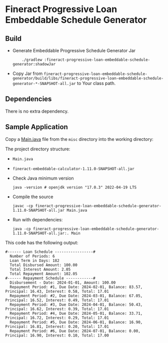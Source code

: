 # Fineract Progressive Loan Embeddable Schedule Generator

## Build

- Generate Embeddable Progressive Schedule Generator Jar

    ```shell
        ./gradlew :fineract-progressive-loan-embeddable-schedule-generator:shadowJar
    ```

- Copy Jar from `fineract-progressive-loan-embeddable-schedule-generator/build/libs/fineract-progressive-loan-embeddable-schedule-generator-*-SNAPSHOT-all.jar` to Your class path.

## Dependencies

There is no extra dependency.


## Sample Application

Copy a [Main.java](misc/Main.java) file from the `misc` directory into the working directory:

The project directory structure:

  - `Main.java`
  - `fineract-embeddable-calculator-1.11.0-SNAPSHOT-all.jar`


- Check Java minimum version

  ```shell
  java -version # openjdk version "17.0.3" 2022-04-19 LTS
  ```

- Compile the source

  ```shell
  javac -cp fineract-progressive-loan-embeddable-schedule-generator-1.11.0-SNAPSHOT-all.jar Main.java
  ```

- Run with dependencies:

  ```shell
  java -cp fineract-progressive-loan-embeddable-schedule-generator-1.11.0-SNAPSHOT-all.jar:. Main
  ```

This code has the following output:

```
#------ Loan Schedule -----------------#
  Number of Periods: 6
  Loan Term in Days: 182
  Total Disbursed Amount: 100.00
  Total Interest Amount: 2.05
  Total Repayment Amount: 102.05
#------ Repayment Schedule ------------#
  Disbursement - Date: 2024-01-01, Amount: 100.00
  Repayment Period: #1, Due Date: 2024-02-01, Balance: 83.57, Principal: 16.43, Interest: 0.58, Total: 17.01
  Repayment Period: #2, Due Date: 2024-03-01, Balance: 67.05, Principal: 16.52, Interest: 0.49, Total: 17.01
  Repayment Period: #3, Due Date: 2024-04-01, Balance: 50.43, Principal: 16.62, Interest: 0.39, Total: 17.01
  Repayment Period: #4, Due Date: 2024-05-01, Balance: 33.71, Principal: 16.72, Interest: 0.29, Total: 17.01
  Repayment Period: #5, Due Date: 2024-06-01, Balance: 16.90, Principal: 16.81, Interest: 0.20, Total: 17.01
  Repayment Period: #6, Due Date: 2024-07-01, Balance: 0.00, Principal: 16.90, Interest: 0.10, Total: 17.00
```
